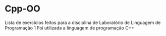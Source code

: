 # Cpp-OO
Lista de exercícios feitos para a disciplina de Laboratório de Linguagem de Programação 1
Foi utilizada a linguagem de programação C++

